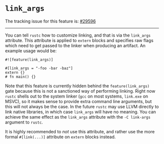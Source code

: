 # `link_args`

The tracking issue for this feature is: [#29596]

[#29596]: https://github.com/rust-lang/rust/issues/29596

------------------------

You can tell `rustc` how to customize linking, and that is via the `link_args`
attribute. This attribute is applied to `extern` blocks and specifies raw flags
which need to get passed to the linker when producing an artifact. An example
usage would be:

```rust,no_run
#![feature(link_args)]

#[link_args = "-foo -bar -baz"]
extern {}
# fn main() {}
```

Note that this feature is currently hidden behind the `feature(link_args)` gate
because this is not a sanctioned way of performing linking. Right now `rustc`
shells out to the system linker (`gcc` on most systems, `link.exe` on MSVC), so
it makes sense to provide extra command line arguments, but this will not
always be the case. In the future `rustc` may use LLVM directly to link native
libraries, in which case `link_args` will have no meaning. You can achieve the
same effect as the `link_args` attribute with the `-C link-args` argument to
`rustc`.

It is highly recommended to *not* use this attribute, and rather use the more
formal `#[link(...)]` attribute on `extern` blocks instead.
